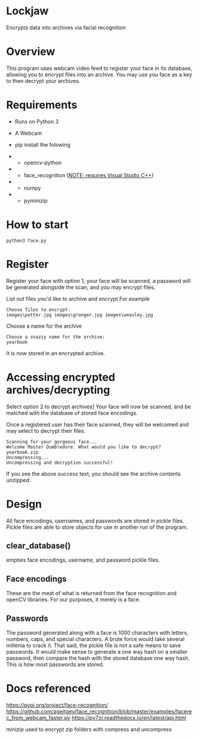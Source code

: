 # Lockjaw
Encrypts data into archives via facial recognition

# Overview
This program uses webcam video feed to register your face in its database, allowing you to encrypt files into an archive. You may use you face as a key to then decrypt your archives.

# Requirements
- Runs on Python 3

- A Webcam

- pip install the folowing
-  - opencv-python
- - face_recognition ([NOTE: requires Visual Studio C++](https://visualstudio.microsoft.com/downloads/))
- - numpy
- - pyminizip
# How to start
```
python3 face.py
```
# Register
Register your face with option 1, your face will be scanned, a password will be generated alongside the scan, and you may encrypt files.

List out files you'd like to archive and encrypt For example

```
Choose files to encrypt:
images\potter.jpg images\granger.jpg images\weasley.jpg
```
Choose a name for the archive
```
Choose a snazzy name for the archive: 
yearbook
```

It is now stored in an encrypted archive.

# Accessing encrypted archives/decrypting
Select option 2 to decrypt archives]
Your face will now be scanned, and be matched with the database of stored face encodings. 

Once a registered user has their face scanned, they will be welcomed and may select to decrypt their files.


```
Scanning for your gorgeous face...
Welcome Master Dumbledore. What would you like to decrypt?
yearbook.zip
Uncompressing...
Uncompressing and decryption successful!
```

If you see the above success text, you should see the archive contents unzipped.
# Design
All face encodings, usernames, and passwords are stored in pickle files. Pickle files are able to store objects for use in another run of the program.

## clear_database() 
empties face encodings, username, and password pickle files.

## Face encodings
These are the meat of what is returned from the face recognition and openCV libraries. For our purposes, it merely is a face.

## Passwords
The password generated along with a face is 1000 characters with letters, numbers, caps, and special characters. A brute force would take several millenia to crack it. That said, the pickle file is not a safe means to save passwords. It would make sense to generate a one way hash on a smaller password, then compare the hash with the stored database one way hash. This is how most passwords are stored.

# Docs referenced
https://pypi.org/project/face-recognition/ 
https://github.com/ageitgey/face_recognition/blob/master/examples/facerec_from_webcam_faster.py 
https://py7zr.readthedocs.io/en/latest/api.html

minizip used to encrypt zip folders with compress and uncompress
